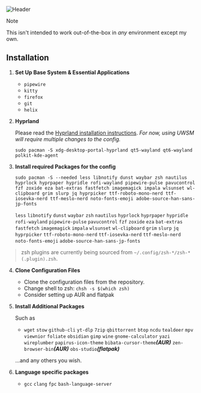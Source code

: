 ![Header](https://i.imgur.com/Lu2dBCL.png)
    
> [!NOTE]
> This isn't intended to work out-of-the-box in *any* environment except my own.

## Installation

1. **Set Up Base System & Essential Applications**
   
   - `pipewire`
   - `kitty`
   - `firefox`
   - `git`
   - `helix`

2. **Hyprland**

   Please read the [Hyprland installation instructions](https://wiki.hyprland.org/Getting-Started/Installation/). *For now, using UWSM will require multiple changes to the config.*

   ```
   sudo pacman -S xdg-desktop-portal-hyprland qt5-wayland qt6-wayland polkit-kde-agent
   ```

3. **Install required Packages for the config**

   ```
   sudo pacman -S --needed less libnotify dunst waybar zsh nautilus hyprlock hyprpaper hypridle rofi-wayland pipewire-pulse pavucontrol fzf zoxide eza bat-extras fastfetch imagemagick impala wlsunset wl-clipboard grim slurp jq hyprpicker ttf-roboto-mono-nerd ttf-iosevka-nerd ttf-meslo-nerd noto-fonts-emoji adobe-source-han-sans-jp-fonts
   ```
   `less`
   `libnotify`
   `dunst`
   `waybar`
   `zsh`
   `nautilus`
   `hyprlock`
   `hyprpaper`
   `hypridle`
   `rofi-wayland`
   `pipewire-pulse`
   `pavucontrol`
   `fzf`
   `zoxide`
   `eza`
   `bat-extras`
   `fastfetch`
   `imagemagick`
   `impala`
   `wlsunset`
   `wl-clipboard`
   `grim`
   `slurp`
   `jq`
   `hyprpicker`
   `ttf-roboto-mono-nerd`
   `ttf-iosevka-nerd`
   `ttf-meslo-nerd`
   `noto-fonts-emoji`
   `adobe-source-han-sans-jp-fonts`

>zsh plugins are currently being sourced from `~/.config/zsh-*/zsh-*(.plugin).zsh`.

4. **Clone Configuration Files**

   - Clone the configuration files from the repository.
   - Change shell to zsh: `chsh -s $(which zsh)`
   - Consider setting up AUR and flatpak

5. **Install Additional Packages**

   Such as

   - `wget` `stow` `github-cli` `yt-dlp` `7zip` `qbittorrent` `btop` `ncdu` `tealdeer` `mpv` `viewnior` `foliate` `obsidian` `gimp` `wine` `gnome-calculator` `yazi` `wireplumber` `papirus-icon-theme` `bibata-cursor-theme`***(AUR)*** `zen-browser-bin`***(AUR)*** `obs-studio`***(flatpak)***


   ...and any others you wish.

6. **Language specific packages**
   - `gcc` `clang` `fpc` `bash-language-server`
